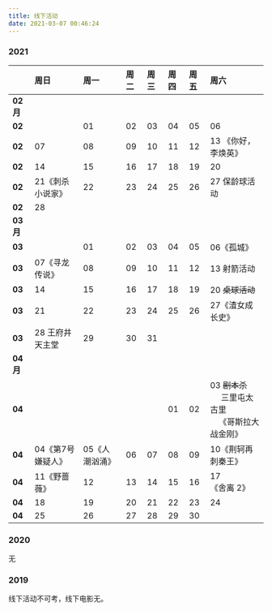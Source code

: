 ```yaml
---
title: 线下活动
date: 2021-03-07 00:46:24
---
```


### 2021

<div style="font-size:80%;">

||周日|周一|周二|周三|周四|周五|周六|
|--|:--|:--|:--|:--|:--|:--|:--|
|**02月**|
|**02**||01|02|03|04|05|06|
|**02**|07|08|09|10|11|12|13 <green>《你好，李焕英》</green>|
|**02**|14|15|16|17|18|19|20|
|**02**|21<green>《刺杀小说家》</green>|22|23|24|25|26|27 保龄球活动|
|**02**|28|
|**03月**|
|**03**||01|02|03|04|05|06<dogerblue>《孤城》</dogerblue>|
|**03**|07<green>《寻龙传说》</green>|08|09|10|11|12|13 射箭活动|
|**03**|14|15|16|17|18|19|20 ~~桌球活动~~|
|**03**|21|22|23|24|25|26|27<dogerblue>《渣女成长史》</dogerblue>|
|**03**|28 王府井天主堂|29|30|31|
|**04月**|
|**04**|||||01|02|03 ~~剧本杀~~<br>&nbsp;&nbsp;&nbsp;&nbsp;&nbsp;三里屯太古里<br>&nbsp;&nbsp;&nbsp;&nbsp;<green>《哥斯拉大战金刚》</green>|
|**04**|04<dogerblue>《第7号嫌疑人》</dogerblue>|05<green>《人潮汹涌》</green>|06|07|08|09|10<dogerblue>《荆轲再刺秦王》</dogerblue>|
|**04**|11<dogerblue>《野蔷薇》</dogerblue>|12|13|14|15|16|17<dogerblue>《舍离 2》</dogerblue>|
|**04**|18|19|20|21|22|23|24|
|**04**|25|26|27|28|29|30|

</div>


### 2020

无

### 2019

线下活动不可考，线下电影无。

